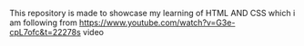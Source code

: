 This repository is made to showcase my learning of HTML AND CSS which i am following from https://www.youtube.com/watch?v=G3e-cpL7ofc&t=22278s video
